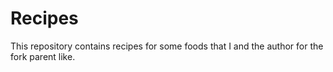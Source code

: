 # Recipes

This repository contains recipes for some foods that I and the author for the fork parent like.
